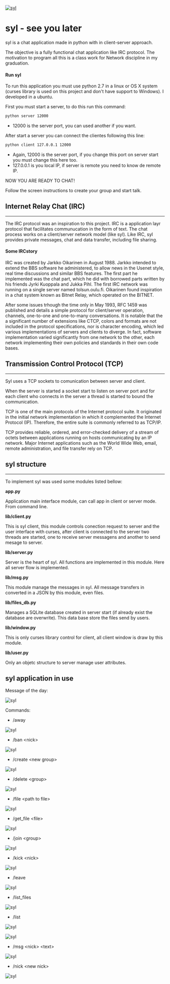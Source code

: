 [![syl](https://github.com/ninovasc/syl/blob/master/readme_img/syl_logo.gif?raw=true)](https://github.com/ninovasc/syl/)

# syl - see you later

syl is a chat application made in python with in client-server approach.

The objective is a fully functional chat application like IRC protocol. The motivation to program all this is a class work for Network discipline in my graduation.

#### Run syl

To run this application you must use python 2.7 in a linux or OS X system (curses library is used on this project and don't have support to Windows). I developed in a ubuntu.

First you must start a server, to do this run this command:

```sh
python server 12000
```

* 12000 is the server port, you can used another if you want.

After start a server you can connect the clientes following this line:

```sh
python client 127.0.0.1 12000
```
* Again, 12000 is the server port, if you change this port on server start you must change this here too.
* 127.0.0.1 is you local IP, if server is remote you need to know de remote IP.

NOW YOU ARE READY TO CHAT!

Follow the screen instructions to create your group and start talk.

## Internet Relay Chat (IRC)
-------------------------------

The IRC protocol was an inspiration to this project. IRC is a application layr protocol that facilitates communucation in the form of text. The chat process works on a client/server network model (like syl). Like IRC, syl provides private messages, chat and data transfer, including file sharing.

#### Some IRCstory

IRC was created by Jarkko Oikarinen in August 1988. Jarkko intended to extend the BBS software he administered, to allow news in the Usenet style, real time discussions and similar BBS features. The first part he implemented was the chat part, which he did with borrowed parts written by his friends Jyrki Kuoppala and Jukka Pihl. The first IRC network was running on a single server named tolsun.oulu.fi. Oikarinen found inspiration in a chat system known as Bitnet Relay, which operated on the BITNET.

After some issues trhough the time only in May 1993, RFC 1459 was published and details a simple protocol for client/server operation, channels, one-to-one and one-to-many conversations. It is notable that the a significant number of extensions like CTCP, colors and formats are not included in the protocol specifications, nor is character encoding, which led various implementations of servers and clients to diverge. In fact, software implementation varied significantly from one network to the other, each network implementing their own policies and standards in their own code bases.

## Transmission Control Protocol (TCP)
-------------------------------

Syl uses a TCP sockets to comunication between server and client.

When the server is started a socket start to listen on server port and for each client who connects in the server a thread is started to bound the communication.

TCP is one of the main protocols of the Internet protocol suite. It originated in the initial network implementation in which it complemented the Internet Protocol (IP). Therefore, the entire suite is commonly referred to as TCP/IP.

TCP provides reliable, ordered, and error-checked delivery of a stream of octets between applications running on hosts communicating by an IP network. Major Internet applications such as the World Wide Web, email, remote administration, and file transfer rely on TCP.

## syl structure
-------------------------------

To implement syl was used some modules listed bellow:

**app.py**

Application main interface module, can call app in client or server mode.
From command line.

**lib/client.py**

This is syl client, this module controls conection request to server and the user interface with curses, after client is connected to the server two threads are started, one to receive server messagens and another to send mesage to server.

**lib/server.py**

Server is the heart of syl. All functions are implemented in this module. Here all server flow is implemented.

**lib/msg.py**

This module manage the messages in syl. All message transfers in converted in a JSON by this module, even files.

**lib/files_db.py**

Manages a SQLite database created in server start (if already exist the database are overwrite). This data base store the files send by users.

**lib/window.py**

This is only curses library control for client, all client window is draw by this module.

**lib/user.py**

Only an objetc structure to server manage user attributes.

## syl application in use

Message of the day:

 ![syl](https://github.com/ninovasc/syl/blob/master/readme_img/motd.png?raw=true)

Commands:

* /away

 ![syl](https://github.com/ninovasc/syl/blob/master/readme_img/away.png?raw=true)

* /ban &lt;nick&gt;

 ![syl](https://github.com/ninovasc/syl/blob/master/readme_img/ban.png?raw=true)

* /create &lt;new group&gt;

 ![syl](https://github.com/ninovasc/syl/blob/master/readme_img/create.png?raw=true)

* /delete &lt;group&gt;

 ![syl](https://github.com/ninovasc/syl/blob/master/readme_img/delete.png?raw=true)

* /file &lt;path to file&gt;

 ![syl](https://github.com/ninovasc/syl/blob/master/readme_img/file.png?raw=true)

 * /get_file &lt;file&gt;

 ![syl](https://github.com/ninovasc/syl/blob/master/readme_img/get_file.png?raw=true)

 * /join &lt;group&gt;

 ![syl](https://github.com/ninovasc/syl/blob/master/readme_img/join.png?raw=true)

 * /kick &lt;nick&gt;

 ![syl](https://github.com/ninovasc/syl/blob/master/readme_img/kick.png?raw=true)

 * /leave

 ![syl](https://github.com/ninovasc/syl/blob/master/readme_img/leave.png?raw=true)

 * /list_files

 ![syl](https://github.com/ninovasc/syl/blob/master/readme_img/list_files.png?raw=true)

 * /list

 ![syl](https://github.com/ninovasc/syl/blob/master/readme_img/list_groups.png?raw=true)

 ![syl](https://github.com/ninovasc/syl/blob/master/readme_img/list_user.png?raw=true)

 * /msg &lt;nick&gt; &lt;text&gt;

 ![syl](https://github.com/ninovasc/syl/blob/master/readme_img/msg.png?raw=true)

* /nick &lt;new nick&gt;

 ![syl](https://github.com/ninovasc/syl/blob/master/readme_img/nick.png?raw=true)
